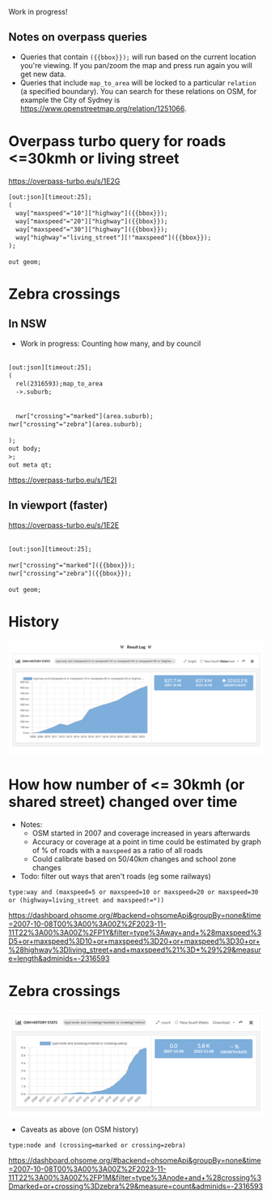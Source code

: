 Work in progress!

## Notes on overpass queries
- Queries that contain `({{bbox}});` will run based on the current location you're viewing. If you pan/zoom the map and press run again you will get new data.
- Queries that include `map_to_area` will be locked to a particular `relation` (a specified boundary). You can search for these relations on OSM, for example the City of Sydney is https://www.openstreetmap.org/relation/1251066.

# Overpass turbo query for roads <=30kmh or living street

https://overpass-turbo.eu/s/1E2G

```
[out:json][timeout:25];
(
  way["maxspeed"="10"]["highway"]({{bbox}});
  way["maxspeed"="20"]["highway"]({{bbox}});
  way["maxspeed"="30"]["highway"]({{bbox}});
  way["highway"="living_street"][!"maxspeed"]({{bbox}});
);

out geom;
```

# Zebra crossings

## In NSW

- Work in progress: Counting how many, and by council

```

[out:json][timeout:25];
(
  rel(2316593);map_to_area
  ->.suburb;

  
  nwr["crossing"="marked"](area.suburb);
nwr["crossing"="zebra"](area.suburb);
  
);
out body;
>;
out meta qt;
```

https://overpass-turbo.eu/s/1E2I


## In viewport (faster)
https://overpass-turbo.eu/s/1E2E


```

[out:json][timeout:25];

nwr["crossing"="marked"]({{bbox}});
nwr["crossing"="zebra"]({{bbox}});

out geom;
```




# History

![](./img/draft-length-slow-streets.png)

# How how number of <= 30kmh (or shared street) changed over time

- Notes:
  - OSM started in 2007 and coverage increased in years afterwards
  - Accuracy or coverage at a point in time could be estimated by graph of % of roads with a `maxspeed` as a ratio of all roads
  - Could calibrate based on 50/40km changes and school zone changes
- Todo: filter out ways that aren't roads (eg some railways)

```
type:way and (maxspeed=5 or maxspeed=10 or maxspeed=20 or maxspeed=30 or (highway=living_street and maxspeed!=*))
```

https://dashboard.ohsome.org/#backend=ohsomeApi&groupBy=none&time=2007-10-08T00%3A00%3A00Z%2F2023-11-11T22%3A00%3A00Z%2FP1Y&filter=type%3Away+and+%28maxspeed%3D5+or+maxspeed%3D10+or+maxspeed%3D20+or+maxspeed%3D30+or+%28highway%3Dliving_street+and+maxspeed%21%3D*%29%29&measure=length&adminids=-2316593


# Zebra crossings

![](./img/draft-nsw-zebra-crossings.png)

- Caveats as above (on OSM history)

```
type:node and (crossing=marked or crossing=zebra)
```

https://dashboard.ohsome.org/#backend=ohsomeApi&groupBy=none&time=2007-10-08T00%3A00%3A00Z%2F2023-11-11T22%3A00%3A00Z%2FP1M&filter=type%3Anode+and+%28crossing%3Dmarked+or+crossing%3Dzebra%29&measure=count&adminids=-2316593

